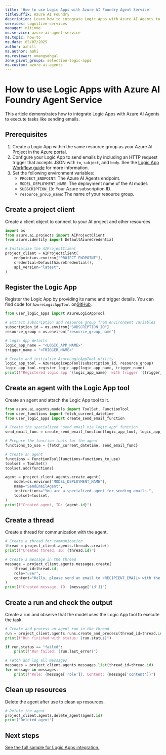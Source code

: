 ```yaml
---
title: 'How to use Logic Apps with Azure AI Foundry Agent Service'
titleSuffix: Azure AI Foundry
description: Learn how to integrate Logic Apps with Azure AI Agents to execute tasks like sending emails.
services: cognitive-services
manager: nitinme
ms.service: azure-ai-agent-service
ms.topic: how-to
ms.date: 05/07/2025
author: aahill
ms.author: aahi
ms.reviewer: umangsehgal
zone_pivot_groups: selection-logic-apps
ms.custom: azure-ai-agents
---
```


# How to use Logic Apps with Azure AI Foundry Agent Service

This article demonstrates how to integrate Logic Apps with Azure AI Agents to execute tasks like sending emails.

## Prerequisites

1. Create a Logic App within the same resource group as your Azure AI Project in the Azure portal.
1. Configure your Logic App to send emails by including an HTTP request trigger that accepts JSON with `to`, `subject`, and `body`. See the [Logic App Workflow guide](../../../openai/how-to/assistants-logic-apps.md) for more information.
1. Set the following environment variables:
   - `PROJECT_ENDPOINT`: The Azure AI Agents endpoint.
   - `MODEL_DEPLOYMENT_NAME`: The deployment name of the AI model.
   - `SUBSCRIPTION_ID`: Your Azure subscription ID.
   - `resource_group_name`: The name of your resource group.

## Create a project client

Create a client object to connect to your AI project and other resources.

```python
import os
from azure.ai.projects import AIProjectClient
from azure.identity import DefaultAzureCredential

# Initialize the AIProjectClient
project_client = AIProjectClient(
    endpoint=os.environ["PROJECT_ENDPOINT"],
    credential=DefaultAzureCredential(),
    api_version="latest",
)
```

## Register the Logic App

Register the Logic App by providing its name and trigger details. You can find code for `AzureLogicAppTool` on[GitHub](https://github.com/Azure/azure-sdk-for-python/blob/main/sdk/ai/azure-ai-agents/samples/utils/user_functions.py).

```python
from user_logic_apps import AzureLogicAppTool

# Extract subscription and resource group from environment variables
subscription_id = os.environ["SUBSCRIPTION_ID"]
resource_group = os.environ["resource_group_name"]

# Logic App details
logic_app_name = "<LOGIC_APP_NAME>"
trigger_name = "<TRIGGER_NAME>"

# Create and initialize AzureLogicAppTool utility
logic_app_tool = AzureLogicAppTool(subscription_id, resource_group)
logic_app_tool.register_logic_app(logic_app_name, trigger_name)
print(f"Registered logic app '{logic_app_name}' with trigger '{trigger_name}'.")
```

## Create an agent with the Logic App tool

Create an agent and attach the Logic App tool to it.

```python
from azure.ai.agents.models import ToolSet, FunctionTool
from user_functions import fetch_current_datetime
from user_logic_apps import create_send_email_function

# Create the specialized "send_email_via_logic_app" function
send_email_func = create_send_email_function(logic_app_tool, logic_app_name)

# Prepare the function tools for the agent
functions_to_use = {fetch_current_datetime, send_email_func}

# Create an agent
functions = FunctionTool(functions=functions_to_use)
toolset = ToolSet()
toolset.add(functions)

agent = project_client.agents.create_agent(
    model=os.environ["MODEL_DEPLOYMENT_NAME"],
    name="SendEmailAgent",
    instructions="You are a specialized agent for sending emails.",
    toolset=toolset,
)
print(f"Created agent, ID: {agent.id}")
```

## Create a thread

Create a thread for communication with the agent.

```python
# Create a thread for communication
thread = project_client.agents.threads.create()
print(f"Created thread, ID: {thread.id}")

# Create a message in the thread
message = project_client.agents.messages.create(
    thread_id=thread.id,
    role="user",
    content="Hello, please send an email to <RECIPIENT_EMAIL> with the date and time in '%Y-%m-%d %H:%M:%S' format.",
)
print(f"Created message, ID: {message['id']}")
```

## Create a run and check the output

Create a run and observe that the model uses the Logic App tool to execute the task.

```python
# Create and process an agent run in the thread
run = project_client.agents.runs.create_and_process(thread_id=thread.id, agent_id=agent.id)
print(f"Run finished with status: {run.status}")

if run.status == "failed":
    print(f"Run failed: {run.last_error}")

# Fetch and log all messages
messages = project_client.agents.messages.list(thread_id=thread.id)
for message in messages:
    print(f"Role: {message['role']}, Content: {message['content']}")
```

## Clean up resources

Delete the agent after use to clean up resources.

```python
# Delete the agent
project_client.agents.delete_agent(agent.id)
print("Deleted agent")
```

## Next steps

[See the full sample for Logic Apps integration.](https://github.com/Azure/azure-sdk-for-python/blob/main/sdk/ai/azure-ai-agents/samples/agents_tools/sample_agents_logic_apps.py)

